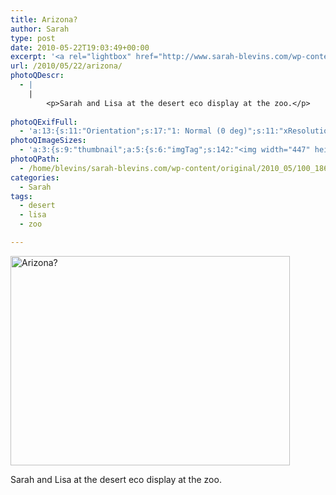 ```yaml
---
title: Arizona?
author: Sarah
type: post
date: 2010-05-22T19:03:49+00:00
excerpt: '<a rel="lightbox" href="http://www.sarah-blevins.com/wp-content/main/2010_05/100_1860.jpg" title="Arizona?"><img width="447" height="335" alt="Arizona?" src="/images/original/2010_05/100_1860.jpg" class="photoQexcerpt photoQLinkImg" /></a>'
url: /2010/05/22/arizona/
photoQDescr:
  - |
    |
        <p>Sarah and Lisa at the desert eco display at the zoo.</p>
        
photoQExifFull:
  - 'a:13:{s:11:"Orientation";s:17:"1: Normal (0 deg)";s:11:"xResolution";s:2:"72";s:11:"yResolution";s:2:"72";s:14:"ResolutionUnit";s:4:"Inch";s:8:"Software";s:15:"QuickTime 7.6.6";s:8:"DateTime";s:19:"2010:05:23 17:28:12";s:12:"HostComputer";s:15:"Mac OS X 10.6.3";s:11:"ExifVersion";s:11:"version 2.2";s:16:"DateTimeOriginal";s:19:"2010:05:22 16:32:00";s:10:"ColorSpace";s:4:"sRGB";s:14:"ExifImageWidth";s:11:"1280 pixels";s:15:"ExifImageHeight";s:10:"960 pixels";s:20:"FocalLength35mmEquiv";s:0:"";}'
photoQImageSizes:
  - 'a:3:{s:9:"thumbnail";a:5:{s:6:"imgTag";s:142:"<img width="447" height="335" alt="Arizona?" src="/images/original/2010_05/100_1860.jpg" class="PhotoQImg" />";s:6:"imgUrl";s:70:"/images/original/2010_05/100_1860.jpg";s:7:"imgPath";s:73:"/home/blevins/sarah-blevins.com/wp-content/thumbnail/2010_05/100_1860.jpg";s:8:"imgWidth";s:3:"447";s:9:"imgHeight";s:3:"335";}s:4:"main";a:5:{s:6:"imgTag";s:137:"<img width="700" height="525" alt="Arizona?" src="http://www.sarah-blevins.com/wp-content/main/2010_05/100_1860.jpg" class="PhotoQImg" />";s:6:"imgUrl";s:65:"http://www.sarah-blevins.com/wp-content/main/2010_05/100_1860.jpg";s:7:"imgPath";s:68:"/home/blevins/sarah-blevins.com/wp-content/main/2010_05/100_1860.jpg";s:8:"imgWidth";s:3:"700";s:9:"imgHeight";s:3:"525";}s:8:"original";a:5:{s:6:"imgTag";s:142:"<img width="1280" height="960" alt="Arizona?" src="/images/original/2010_05/100_1860.jpg" class="PhotoQImg" />";s:6:"imgUrl";s:69:"/images/original/2010_05/100_1860.jpg";s:7:"imgPath";s:72:"/home/blevins/sarah-blevins.com/wp-content/original/2010_05/100_1860.jpg";s:8:"imgWidth";s:4:"1280";s:9:"imgHeight";s:3:"960";}}'
photoQPath:
  - /home/blevins/sarah-blevins.com/wp-content/original/2010_05/100_1860.jpg
categories:
  - Sarah
tags:
  - desert
  - lisa
  - zoo

---
```

<a rel="lightbox" href="/images/original/2010_05/100_1860.jpg" title="Arizona?"><img width="447" height="335" alt="Arizona?" src="/images/original/2010_05/100_1860.jpg" class="photoQcontent photoQLinkImg" /></a>

<div class="photoQDescr">
  <p>
    Sarah and Lisa at the desert eco display at the zoo.
  </p>
</div>